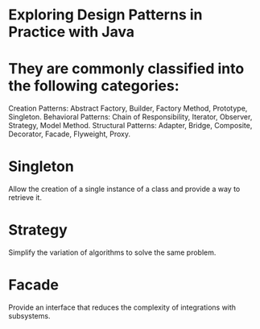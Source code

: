 # Exploring Design Patterns in Practice with Java


# They are commonly classified into the following categories:

Creation Patterns: Abstract Factory, Builder, Factory Method, Prototype, Singleton.
Behavioral Patterns: Chain of Responsibility, Iterator, Observer, Strategy, Model Method.
Structural Patterns: Adapter, Bridge, Composite, Decorator, Facade, Flyweight, Proxy.

# Singleton
Allow the creation of a single instance of a class and provide a way to retrieve it.

# Strategy
Simplify the variation of algorithms to solve the same problem.

# Facade
Provide an interface that reduces the complexity of integrations with subsystems.
